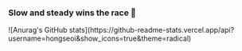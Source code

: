### Slow and steady wins the race 👋

<!--
I'm interested in...
mobile
web
data analysis

skills
java
python
javascript
html5
mysql
figma

i want to learn...
kotlin
pyscript
typescript

--!>


![Anurag's GitHub stats](https://github-readme-stats.vercel.app/api?username=hongseoi&show_icons=true&theme=radical)

<!--
**hongseoi/hongseoi** is a ✨ _special_ ✨ repository because its `README.md` (this file) appears on your GitHub profile.

Here are some ideas to get you started:

- 🔭 I’m currently working on ...
- 🌱 I’m currently learning ...
- 👯 I’m looking to collaborate on ...
- 🤔 I’m looking for help with ...
- 💬 Ask me about ...
- 📫 How to reach me: ...
- 😄 Pronouns: ...
- ⚡ Fun fact: ...
-->
